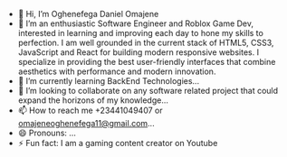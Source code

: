 - 👋 Hi, I’m Oghenefega Daniel Omajene
- 👀 I’m an enthusiastic Software Engineer and Roblox Game Dev, interested in learning and improving each day to hone my skills to perfection. I am well grounded in the current stack of HTML5, CSS3, JavaScript and React for building modern responsive websites. I specialize in providing the best user-friendly interfaces that combine aesthetics with performance and modern innovation. 
- 🌱 I’m currently learning BackEnd Technologies...
- 💞️ I’m looking to collaborate on any software related project that could expand the horizons of my knowledge...
- 📫 How to reach me +23441049407 or omajeneoghenefega11@gmail.com...
- 😄 Pronouns: ...
- ⚡ Fun fact: I am a gaming content creator on Youtube

<!---
OghenefegaOmajene/OghenefegaOmajene is a ✨ special ✨ repository because its `README.md` (this file) appears on your GitHub profile.
You can click the Preview link to take a look at your changes.
--->
